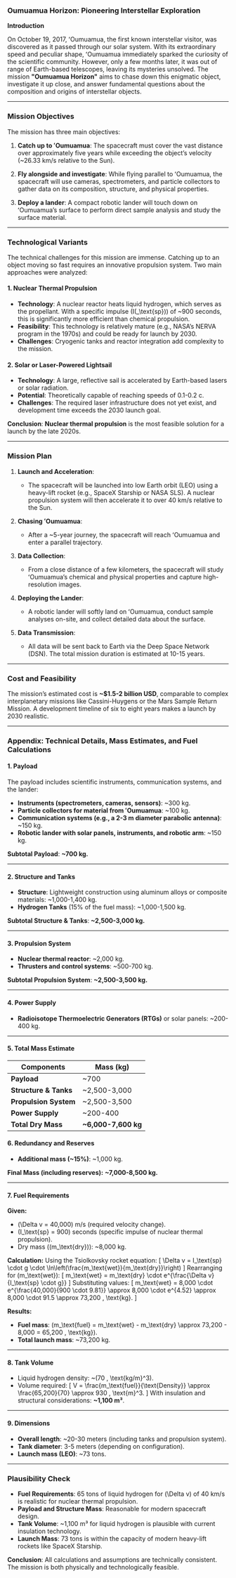 ### **Oumuamua Horizon: Pioneering Interstellar Exploration**

**Introduction**

On October 19, 2017, ʻOumuamua, the first known interstellar visitor, was discovered as it passed through our solar system. With its extraordinary speed and peculiar shape, ʻOumuamua immediately sparked the curiosity of the scientific community. However, only a few months later, it was out of range of Earth-based telescopes, leaving its mysteries unsolved. The mission **"Oumuamua Horizon"** aims to chase down this enigmatic object, investigate it up close, and answer fundamental questions about the composition and origins of interstellar objects.

---

### **Mission Objectives**

The mission has three main objectives:

1. **Catch up to ʻOumuamua**: The spacecraft must cover the vast distance over approximately five years while exceeding the object’s velocity (~26.33 km/s relative to the Sun).

2. **Fly alongside and investigate**: While flying parallel to ʻOumuamua, the spacecraft will use cameras, spectrometers, and particle collectors to gather data on its composition, structure, and physical properties.

3. **Deploy a lander**: A compact robotic lander will touch down on ʻOumuamua’s surface to perform direct sample analysis and study the surface material.

---

### **Technological Variants**

The technical challenges for this mission are immense. Catching up to an object moving so fast requires an innovative propulsion system. Two main approaches were analyzed:

#### **1. Nuclear Thermal Propulsion**
- **Technology**: A nuclear reactor heats liquid hydrogen, which serves as the propellant. With a specific impulse (I\(_\text{sp}\)) of ~900 seconds, this is significantly more efficient than chemical propulsion.
- **Feasibility**: This technology is relatively mature (e.g., NASA’s NERVA program in the 1970s) and could be ready for launch by 2030.
- **Challenges**: Cryogenic tanks and reactor integration add complexity to the mission.

#### **2. Solar or Laser-Powered Lightsail**
- **Technology**: A large, reflective sail is accelerated by Earth-based lasers or solar radiation.
- **Potential**: Theoretically capable of reaching speeds of 0.1-0.2 c.
- **Challenges**: The required laser infrastructure does not yet exist, and development time exceeds the 2030 launch goal.

**Conclusion**: **Nuclear thermal propulsion** is the most feasible solution for a launch by the late 2020s.

---

### **Mission Plan**

1. **Launch and Acceleration**:
   - The spacecraft will be launched into low Earth orbit (LEO) using a heavy-lift rocket (e.g., SpaceX Starship or NASA SLS). A nuclear propulsion system will then accelerate it to over 40 km/s relative to the Sun.

2. **Chasing ʻOumuamua**:
   - After a ~5-year journey, the spacecraft will reach ʻOumuamua and enter a parallel trajectory.

3. **Data Collection**:
   - From a close distance of a few kilometers, the spacecraft will study ʻOumuamua’s chemical and physical properties and capture high-resolution images.

4. **Deploying the Lander**:
   - A robotic lander will softly land on ʻOumuamua, conduct sample analyses on-site, and collect detailed data about the surface.

5. **Data Transmission**:
   - All data will be sent back to Earth via the Deep Space Network (DSN). The total mission duration is estimated at 10-15 years.

---

### **Cost and Feasibility**

The mission’s estimated cost is **~$1.5-2 billion USD**, comparable to complex interplanetary missions like Cassini-Huygens or the Mars Sample Return Mission. A development timeline of six to eight years makes a launch by 2030 realistic.

---

### **Appendix: Technical Details, Mass Estimates, and Fuel Calculations**

#### **1. Payload**

The payload includes scientific instruments, communication systems, and the lander:

- **Instruments (spectrometers, cameras, sensors)**: ~300 kg.
- **Particle collectors for material from ʻOumuamua**: ~100 kg.
- **Communication systems (e.g., a 2-3 m diameter parabolic antenna)**: ~150 kg.
- **Robotic lander with solar panels, instruments, and robotic arm**: ~150 kg.
  
**Subtotal Payload**: **~700 kg.**

---

#### **2. Structure and Tanks**

- **Structure**: Lightweight construction using aluminum alloys or composite materials: ~1,000-1,400 kg.
- **Hydrogen Tanks** (15% of the fuel mass): ~1,000-1,500 kg.

**Subtotal Structure & Tanks**: **~2,500-3,000 kg.**

---

#### **3. Propulsion System**

- **Nuclear thermal reactor**: ~2,000 kg.
- **Thrusters and control systems**: ~500-700 kg.

**Subtotal Propulsion System**: **~2,500-3,500 kg.**

---

#### **4. Power Supply**

- **Radioisotope Thermoelectric Generators (RTGs)** or solar panels: ~200-400 kg.

---

#### **5. Total Mass Estimate**

| **Components**       | **Mass (kg)**   |
|-----------------------|-----------------|
| **Payload**           | ~700           |
| **Structure & Tanks** | ~2,500-3,000   |
| **Propulsion System** | ~2,500-3,500   |
| **Power Supply**      | ~200-400       |
| **Total Dry Mass**    | **~6,000-7,600 kg** |

#### **6. Redundancy and Reserves**

- **Additional mass (~15%)**: ~1,000 kg.

**Final Mass (including reserves):** **~7,000-8,500 kg.**

---

#### **7. Fuel Requirements**

**Given:**
- \(\Delta v = 40,000\) m/s (required velocity change).
- \(I_\text{sp} = 900\) seconds (specific impulse of nuclear thermal propulsion).
- Dry mass (\(m_\text{dry}\)): ~8,000 kg.

**Calculation:**
Using the Tsiolkovsky rocket equation:
\[
\Delta v = I_\text{sp} \cdot g \cdot \ln\left(\frac{m_\text{wet}}{m_\text{dry}}\right)
\]
Rearranging for \(m_\text{wet}\):
\[
m_\text{wet} = m_\text{dry} \cdot e^{\frac{\Delta v}{I_\text{sp} \cdot g}}
\]
Substituting values:
\[
m_\text{wet} = 8,000 \cdot e^{\frac{40,000}{900 \cdot 9.81}} \approx 8,000 \cdot e^{4.52} \approx 8,000 \cdot 91.5 \approx 73,200 \, \text{kg}.
\]

**Results:**
- **Fuel mass**: \(m_\text{fuel} = m_\text{wet} - m_\text{dry} \approx 73,200 - 8,000 = 65,200 \, \text{kg}\).
- **Total launch mass**: ~73,200 kg.

---

#### **8. Tank Volume**

- Liquid hydrogen density: ~\(70 \, \text{kg/m}^3\).
- Volume required:
\[
V = \frac{m_\text{fuel}}{\text{Density}} \approx \frac{65,200}{70} \approx 930 \, \text{m}^3.
\]
With insulation and structural considerations: **~1,100 m³**.

---

#### **9. Dimensions**

- **Overall length**: ~20-30 meters (including tanks and propulsion system).
- **Tank diameter**: 3-5 meters (depending on configuration).
- **Launch mass (LEO)**: ~73 tons.

---

### **Plausibility Check**

- **Fuel Requirements**: 65 tons of liquid hydrogen for \(\Delta v\) of 40 km/s is realistic for nuclear thermal propulsion.
- **Payload and Structure Mass**: Reasonable for modern spacecraft design.
- **Tank Volume**: ~1,100 m³ for liquid hydrogen is plausible with current insulation technology.
- **Launch Mass**: 73 tons is within the capacity of modern heavy-lift rockets like SpaceX Starship.

**Conclusion**: All calculations and assumptions are technically consistent. The mission is both physically and technologically feasible.